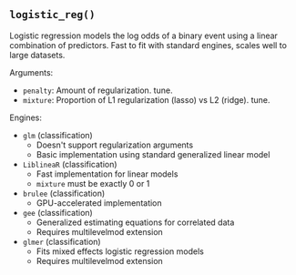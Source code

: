 ## `logistic_reg()`

Logistic regression models the log odds of a binary event using a linear combination of predictors. Fast to fit with standard engines, scales well to large datasets.

Arguments:
* `penalty`: Amount of regularization. tune.
* `mixture`: Proportion of L1 regularization (lasso) vs L2 (ridge). tune.

Engines:
* `glm` (classification)
  - Doesn't support regularization arguments
  - Basic implementation using standard generalized linear model
* `LiblineaR` (classification)
  - Fast implementation for linear models
  - `mixture` must be exactly 0 or 1
* `brulee` (classification)
  - GPU-accelerated implementation
* `gee` (classification)
  - Generalized estimating equations for correlated data
  - Requires multilevelmod extension
* `glmer` (classification)
  - Fits mixed effects logistic regression models
  - Requires multilevelmod extension

